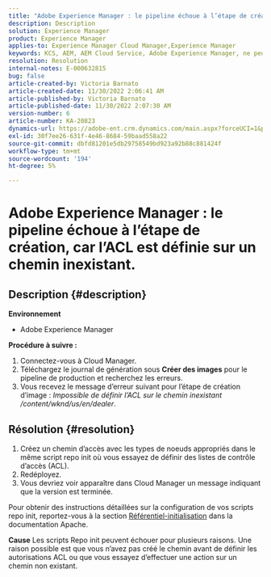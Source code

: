 ```yaml
---
title: "Adobe Experience Manager : le pipeline échoue à l’étape de création en raison d’un ACL défini sur un chemin inexistant"
description: Description
solution: Experience Manager
product: Experience Manager
applies-to: Experience Manager Cloud Manager,Experience Manager
keywords: KCS, AEM, AEM Cloud Service, Adobe Experience Manager, ne peuvent pas définir l’acl sur un chemin inexistant
resolution: Resolution
internal-notes: E-000632815
bug: false
article-created-by: Victoria Barnato
article-created-date: 11/30/2022 2:06:41 AM
article-published-by: Victoria Barnato
article-published-date: 11/30/2022 2:07:30 AM
version-number: 6
article-number: KA-20823
dynamics-url: https://adobe-ent.crm.dynamics.com/main.aspx?forceUCI=1&pagetype=entityrecord&etn=knowledgearticle&id=3a453ba1-5370-ed11-9561-6045bd006a22
exl-id: 30f7ee26-631f-4e46-8684-59baad558a22
source-git-commit: dbfd81201e5db29758549bd923a92b88c881424f
workflow-type: tm+mt
source-wordcount: '194'
ht-degree: 5%

---
```


# Adobe Experience Manager : le pipeline échoue à l’étape de création, car l’ACL est définie sur un chemin inexistant.

## Description {#description}

<b>Environnement</b>
- Adobe Experience Manager

<b>Procédure à suivre :</b>
1. Connectez-vous à Cloud Manager.
2. Téléchargez le journal de génération sous <b>Créer des images</b> pour le pipeline de production et recherchez les erreurs.
3. Vous recevez le message d’erreur suivant pour l’étape de création d’image : *Impossible de définir l’ACL sur le chemin inexistant /content/wknd/us/en/dealer*.



## Résolution {#resolution}


1. Créez un chemin d’accès avec les types de noeuds appropriés dans le même script repo init où vous essayez de définir des listes de contrôle d’accès (ACL).
2. Redéployez.
3. Vous devriez voir apparaître dans Cloud Manager un message indiquant que la version est terminée.


Pour obtenir des instructions détaillées sur la configuration de vos scripts repo init, reportez-vous à la section [Référentiel-initialisation](https://sling.apache.org/documentation/bundles/repository-initialization.html) dans la documentation Apache.

<b>Cause</b>
Les scripts Repo init peuvent échouer pour plusieurs raisons. Une raison possible est que vous n’avez pas créé le chemin avant de définir les autorisations ACL ou que vous essayez d’effectuer une action sur un chemin non existant.
